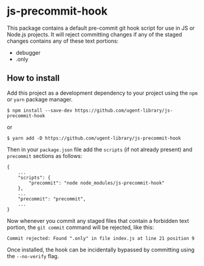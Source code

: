 # js-precommit-hook

This package contains a default pre-commit git hook script for use in JS or Node.js projects. It will reject committing changes if any of the staged changes contains any of these text portions:

- debugger
- .only

## How to install

Add this project as a development dependency to your project using the `npm` or `yarn` package manager.

```
$ npm install --save-dev https://github.com/ugent-library/js-precommit-hook
```

or

```
$ yarn add -D https://github.com/ugent-library/js-precommit-hook
```

Then in your `package.json` file add the `scripts` (if not already present) and `precommit` sections as follows:

```
{
    ...
    "scripts": {
        "precommit": "node node_modules/js-precommit-hook"
    },
    ...
    "precommit": "precommit",
    ...
}
```

Now whenever you commit any staged files that contain a forbidden text portion, the `git commit` command will be rejected, like this:

```
Commit rejected: Found ".only" in file index.js at line 21 position 9
```

Once installed, the hook can be incidentally bypassed by committing using the `--no-verify` flag.
